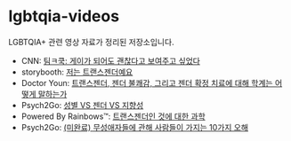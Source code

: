 # lgbtqia-videos
LGBTQIA+ 관련 영상 자료가 정리된 저장소입니다.

- CNN: [팀ㅋ쿡: 게이가 되어도 괜찮다고 보여주고 싶었다](./cnn/wanted_to_show_kids_it_is_ok_to_be_gay.md)
- storybooth: [저는 트랜스젠더예요](./storybooth/im_transgender.md)
- Doctor Youn: [트랜스젠더, 젠더 불쾌감, 그리고 젠더 확정 치료에 대해 학계는 어떻게 말하는가](./doctor-youn/what-studies-say-about-transgender-gender-dysphoria-and-gender-affirming-care.md)
- Psych2Go: [성별 VS 젠더 VS 지향성](./psych2go/sex_vs_gender_orientation.md)
- Powered By Rainbows™: [트랜스젠더인 것에 대한 과학](./powered_by_rainbows/the_science_of_being_transgender.md)
- Psych2Go: [(미완료) 무성애자들에 관해 사람들이 가지는 10가지 오해](./psych2go/10_things_people_get_wrong_about_asexual_people.md)